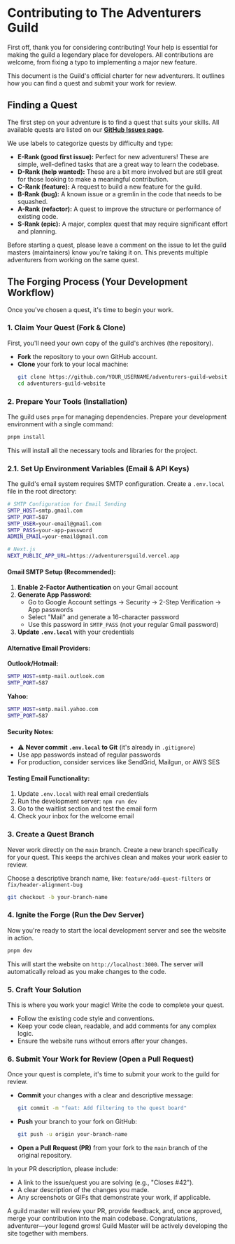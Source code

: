 # Contributing to The Adventurers Guild

First off, thank you for considering contributing! Your help is essential for making the guild a legendary place for developers. All contributions are welcome, from fixing a typo to implementing a major new feature.

This document is the Guild's official charter for new adventurers. It outlines how you can find a quest and submit your work for review.

## Finding a Quest

The first step on your adventure is to find a quest that suits your skills. All available quests are listed on our **[GitHub Issues page](https://github.com/your-username/adventurers-guild-website/issues)**.

We use labels to categorize quests by difficulty and type:

*   **E-Rank (good first issue):** Perfect for new adventurers! These are simple, well-defined tasks that are a great way to learn the codebase.
*   **D-Rank (help wanted):** These are a bit more involved but are still great for those looking to make a meaningful contribution.
*   **C-Rank (feature):** A request to build a new feature for the guild.
*   **B-Rank (bug):** A known issue or a gremlin in the code that needs to be squashed.
*   **A-Rank (refactor):** A quest to improve the structure or performance of existing code.
*   **S-Rank (epic):** A major, complex quest that may require significant effort and planning.

Before starting a quest, please leave a comment on the issue to let the guild masters (maintainers) know you're taking it on. This prevents multiple adventurers from working on the same quest.

## The Forging Process (Your Development Workflow)

Once you've chosen a quest, it's time to begin your work.

### 1. Claim Your Quest (Fork & Clone)

First, you'll need your own copy of the guild's archives (the repository).

*   **Fork** the repository to your own GitHub account.
*   **Clone** your fork to your local machine:
    ```bash
    git clone https://github.com/YOUR_USERNAME/adventurers-guild-website.git
    cd adventurers-guild-website
    ```

### 2. Prepare Your Tools (Installation)

The guild uses `pnpm` for managing dependencies. Prepare your development environment with a single command:

```bash
pnpm install
```

This will install all the necessary tools and libraries for the project.

### 2.1. Set Up Environment Variables (Email & API Keys)

The guild's email system requires SMTP configuration. Create a `.env.local` file in the root directory:

```bash
# SMTP Configuration for Email Sending
SMTP_HOST=smtp.gmail.com
SMTP_PORT=587
SMTP_USER=your-email@gmail.com
SMTP_PASS=your-app-password
ADMIN_EMAIL=your-email@gmail.com

# Next.js
NEXT_PUBLIC_APP_URL=https://adventurersguild.vercel.app
```

#### Gmail SMTP Setup (Recommended):

1. **Enable 2-Factor Authentication** on your Gmail account
2. **Generate App Password**:
   - Go to Google Account settings → Security → 2-Step Verification → App passwords
   - Select "Mail" and generate a 16-character password
   - Use this password in `SMTP_PASS` (not your regular Gmail password)
3. **Update `.env.local`** with your credentials

#### Alternative Email Providers:

**Outlook/Hotmail:**
```bash
SMTP_HOST=smtp-mail.outlook.com
SMTP_PORT=587
```

**Yahoo:**
```bash
SMTP_HOST=smtp.mail.yahoo.com
SMTP_PORT=587
```

#### Security Notes:
- ⚠️ **Never commit `.env.local` to Git** (it's already in `.gitignore`)
- Use app passwords instead of regular passwords
- For production, consider services like SendGrid, Mailgun, or AWS SES

#### Testing Email Functionality:
1. Update `.env.local` with real email credentials
2. Run the development server: `npm run dev`
3. Go to the waitlist section and test the email form
4. Check your inbox for the welcome email

### 3. Create a Quest Branch

Never work directly on the `main` branch. Create a new branch specifically for your quest. This keeps the archives clean and makes your work easier to review.

Choose a descriptive branch name, like:
`feature/add-quest-filters` or `fix/header-alignment-bug`

```bash
git checkout -b your-branch-name
```

### 4. Ignite the Forge (Run the Dev Server)

Now you're ready to start the local development server and see the website in action.

```bash
pnpm dev
```

This will start the website on `http://localhost:3000`. The server will automatically reload as you make changes to the code.

### 5. Craft Your Solution

This is where you work your magic! Write the code to complete your quest.

*   Follow the existing code style and conventions.
*   Keep your code clean, readable, and add comments for any complex logic.
*   Ensure the website runs without errors after your changes.

### 6. Submit Your Work for Review (Open a Pull Request)

Once your quest is complete, it's time to submit your work to the guild for review.

*   **Commit** your changes with a clear and descriptive message:
    ```bash
    git commit -m "feat: Add filtering to the quest board"
    ```
*   **Push** your branch to your fork on GitHub:
    ```bash
    git push -u origin your-branch-name
    ```
*   **Open a Pull Request (PR)** from your fork to the `main` branch of the original repository.

In your PR description, please include:
*   A link to the issue/quest you are solving (e.g., "Closes #42").
*   A clear description of the changes you made.
*   Any screenshots or GIFs that demonstrate your work, if applicable.

A guild master will review your PR, provide feedback, and, once approved, merge your contribution into the main codebase. Congratulations, adventurer—your legend grows!
Guild Master will be actively developing the site together with members.
